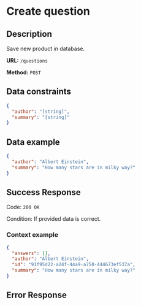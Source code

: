 # Create question

## Description

Save new product in database.

<b>URL:</b> `/questions`

<b>Method:</b> `POST`

## Data constraints

```json
{
  "author": "[string]",
  "summary": "[string]"
}
```

## Data example

```json
{
  "author": "Albert Einstein",
  "summary": "How many stars are in milky way?"
}
```

## Success Response

Code: `200 OK`

Condition: If provided data is correct.

### Context example

```json
{
  "answers": [],
  "author": "Albert Einstein",
  "id": "91f95d22-a24f-44a9-a750-444673ef537a",
  "summary": "How many stars are in milky way?"
}
```

## Error Response
